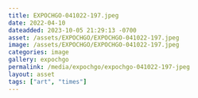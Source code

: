 ```yaml
---
title: EXPOCHGO-041022-197.jpeg
date: 2022-04-10
dateadded: 2023-10-05 21:29:13 -0700
asset: /assets/EXPOCHGO/EXPOCHGO-041022-197.jpeg
image: /assets/EXPOCHGO/EXPOCHGO-041022-197.jpeg
categories: image
gallery: expochgo
permalink: /media/expochgo/expochgo-041022-197-jpeg
layout: asset
tags: ["art", "times"]
--- 
```

